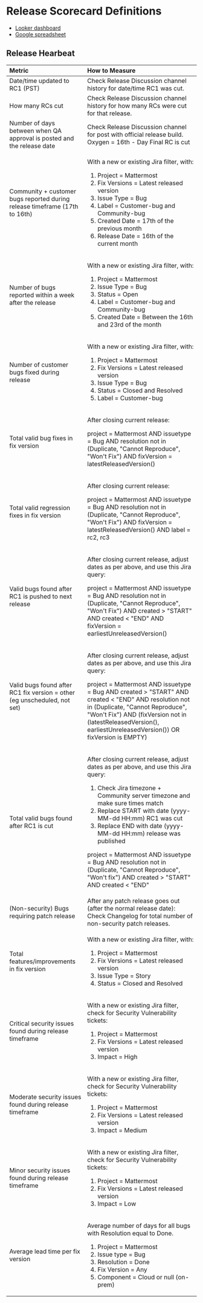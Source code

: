 # Release Scorecard Definitions

 - [Looker dashboard](https://mattermost.looker.com/dashboards/410)
 - [Google spreadsheet](https://docs.google.com/spreadsheets/d/1Aoj4OTaWoyrKIcQNiHH1MVoRG51T20Y_0w2tg5oVw-M/edit#gid=825551144)

## Release Hearbeat

<table>
  <thead>
    <tr>
      <th style="text-align:left">Metric</th>
      <th style="text-align:left">How to Measure</th>
    </tr>
  </thead>
  <tbody>
    <tr>
      <td style="text-align:left">Date/time updated to RC1 (PST)</td>
      <td style="text-align:left">Check Release Discussion channel history for date/time RC1 was cut.</td>
    </tr>
    <tr>
      <td style="text-align:left">How many RCs cut</td>
      <td style="text-align:left">Check Release Discussion channel history for how many RCs were cut for
        that release.</td>
    </tr>
    <tr>
      <td style="text-align:left">Number of days between when QA approval is posted and the release date</td>
      <td
      style="text-align:left">Check Release Discussion channel for post with official release build.
        Oxygen = 16th - Day Final RC is cut</td>
    </tr>
    <tr>
      <td style="text-align:left">Community + customer bugs reported during release timeframe (17th to 16th)</td>
      <td
      style="text-align:left">
        <p>With a new or existing Jira filter, with:</p>
        <ol>
          <li>Project = Mattermost</li>
          <li>Fix Versions = Latest released version</li>
          <li>Issue Type = Bug</li>
          <li>Label = Customer-bug and Community-bug</li>
          <li>Created Date = 17th of the previous month</li>
          <li>Release Date = 16th of the current month</li>
        </ol>
        </td>
    </tr>
    <tr>
      <td style="text-align:left">Number of bugs reported within a week after the release</td>
      <td style="text-align:left">
        <p>With a new or existing Jira filter, with:</p>
        <ol>
          <li>Project = Mattermost</li>
          <li>Issue Type = Bug</li>
          <li>Status = Open</li>
          <li>Label = Customer-bug and Community-bug</li>
          <li>Created Date = Between the 16th and 23rd of the month</li>
        </ol>
      </td>
    </tr>
    </tr>
    <tr>
      <td style="text-align:left">Number of customer bugs fixed during release</td>
      <td style="text-align:left">
        <p>With a new or existing Jira filter, with:</p>
        <ol>
          <li>Project = Mattermost</li>
          <li>Fix Versions = Latest released version</li>
          <li>Issue Type = Bug</li>
          <li>Status = Closed and Resolved</li>
          <li>Label = Customer-bug</li>
        </ol>
      </td>
    </tr>
    <tr>
      <td style="text-align:left">Total valid bug fixes in fix version</td>
      <td style="text-align:left">
        <p>After closing current release:</p>
        <p>project = Mattermost AND issuetype = Bug AND resolution not in (Duplicate,
          &quot;Cannot Reproduce&quot;, &quot;Won&apos;t Fix&quot;) AND fixVersion
          = latestReleasedVersion()</p>
      </td>
    </tr>
      </td>
    </tr>
    <tr>
      <td style="text-align:left">Total valid regression fixes in fix version</td>
      <td style="text-align:left">
        <p>After closing current release:</p>
        <p>project = Mattermost AND issuetype = Bug AND resolution not in (Duplicate,
          &quot;Cannot Reproduce&quot;, &quot;Won&apos;t Fix&quot;) AND fixVersion
          = latestReleasedVersion() AND label = rc2, rc3</p>
      </td>
    </tr>
    <tr>
      <td style="text-align:left">Valid bugs found after RC1 is pushed to next release</td>
      <td style="text-align:left">
        <p>After closing current release, adjust dates as per above, and use this
          Jira query:</p>
        <p>project = Mattermost AND issuetype = Bug AND resolution not in (Duplicate,
          &quot;Cannot Reproduce&quot;, &quot;Won&apos;t Fix&quot;) AND created &gt;
          &quot;START&quot; AND created &lt; &quot;END&quot; AND fixVersion = earliestUnreleasedVersion()</p>
      </td>
    </tr>
    <tr>
      <td style="text-align:left">Valid bugs found after RC1 fix version = other (eg unscheduled, not set)</td>
      <td
      style="text-align:left">
        <p>After closing current release, adjust dates as per above, and use this
          Jira query:</p>
        <p>project = Mattermost AND issuetype = Bug AND created &gt; &quot;START&quot;
          AND created &lt; &quot;END&quot; AND resolution not in (Duplicate, &quot;Cannot
          Reproduce&quot;, &quot;Won&apos;t Fix&quot;) AND (fixVersion not in (latestReleasedVersion(),
          earliestUnreleasedVersion()) OR fixVersion is EMPTY)</p>
      </td>
    </tr>
    <tr>
      <td style="text-align:left">Total valid bugs found after RC1 is cut</td>
      <td style="text-align:left">
        <p>After closing current release, adjust dates as per above, and use this
          Jira query:</p>
        <ol>
          <li>Check Jira timezone + Community server timezone and make sure times match</li>
          <li>Replace START with date (yyyy-MM-dd HH:mm) RC1 was cut</li>
          <li>Replace END with date (yyyy-MM-dd HH:mm) release was published</li>
        </ol>
        <p>project = Mattermost AND issuetype = Bug AND resolution not in (Duplicate,
          &quot;Cannot Reproduce&quot;, &quot;Won&apos;t fix&quot;) AND created &gt;
          &quot;START&quot; AND created &lt; &quot;END&quot;</p>
      </td>
    </tr>
    <tr>
      <td style="text-align:left">(Non-security) Bugs requiring patch release</td>
      <td style="text-align:left">After any patch release goes out (after the normal release date): Check
        Changelog for total number of non-security patch releases.</td>
    </tr>
    <tr>
      <td style="text-align:left">Total features/improvements in fix version</td>
      <td style="text-align:left">
        <p>With a new or existing Jira filter, with:</p>
        <ol>
          <li>Project = Mattermost</li>
          <li>Fix Versions = Latest released version</li>
          <li>Issue Type = Story</li>
          <li>Status = Closed and Resolved</li>
        </ol>
      </td>
    </tr>
    <tr>
      <td style="text-align:left">Critical security issues found during release timeframe</td>
      <td style="text-align:left">
        <p>With a new or existing Jira filter, check for Security Vulnerability tickets:</p>
        <ol>
          <li>Project = Mattermost</li>
          <li>Fix Versions = Latest released version</li>
          <li>Impact = High</li>
        </ol>
      </td>
    </tr>
    <tr>
      <td style="text-align:left">Moderate security issues found during release timeframe</td>
      <td style="text-align:left">
        <p>With a new or existing Jira filter, check for Security Vulnerability tickets:</p>
        <ol>
          <li>Project = Mattermost</li>
          <li>Fix Versions = Latest released version</li>
          <li>Impact = Medium</li>
        </ol>
      </td>
    </tr>
    <tr>
      <td style="text-align:left">Minor security issues found during release timeframe</td>
      <td style="text-align:left">
        <p>With a new or existing Jira filter, check for Security Vulnerability tickets:</p>
        <ol>
          <li>Project = Mattermost</li>
          <li>Fix Versions = Latest released version</li>
          <li>Impact = Low</li>
        </ol>
      </td>
    </tr>
      <tr>
      <td style="text-align:left">Average lead time per fix version</td>
      <td style="text-align:left">
        <p>Average number of days for all bugs with Resolution equal to Done.</p>
        <ol>
          <li>Project = Mattermost</li>
          <li>Issue type = Bug</li>
          <li>Resolution = Done</li>
          <li>Fix Version = Any</li>
          <li>Component = Cloud or null (on-prem)</li>
        </ol>
      </td>
    </tr>
  </tbody>
</table>

